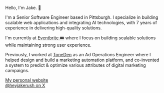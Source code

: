 Hello, I'm Jake. 👋

I'm a Senior Software Engineer based in Pittsburgh. I specialize in building scalable web applications and integrating AI technologies, with 7 years of experience in delivering high-quality solutions.

I'm currently at [Eventbrite 🎟](https://eventbrite.com) where I focus on building scalable solutions while maintaining strong user experience.

Previously, I worked at [ToneDen](https://toneden.io) as an Ad Operations Engineer where I helped design and build a marketing automation platform, and co-invented a system to predict & optimize various attributes of digital marketing campaigns.

[My personal website](https://jakeru.sh)  
[@heyjakerush on X](https://twitter.com/heyjakerush)

